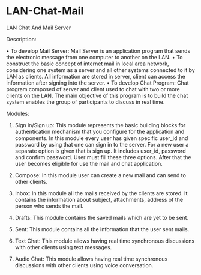 # LAN-Chat-Mail
LAN Chat And Mail Server

Description:

•	To develop Mail Server: Mail Server is an application program that sends the electronic message from one computer to another on the LAN. 
•	To construct the basic concept of internet mail in local area network, considering one system as a server and all other systems connected to it by LAN as clients. All information are stored in server, client can access the information after signing into the server. 
•	To develop Chat Program: Chat program composed of server and client used to chat with two or more clients on the LAN. The main objective of this program is to build the chat system enables the group of participants to discuss in real time.

Modules:

1. Sign in/Sign up:
  This module represents the basic building blocks for authentication mechanism that you configure for the application and components. In this module every user has given specific user_id and password by using that one can sign in to the server.
For a new user a separate option is given that is sign up. It includes user_id, password and confirm password. User must fill these three options. After that the user becomes eligible for use the mail and chat application.
 
2. Compose:
  In this module user can create a new mail and can send to other clients.

3. Inbox:
  In this module all the mails received by the clients are stored. It contains the information about subject, attachments, address of the person who sends the mail.  

4. Drafts:
  This module contains the saved mails which are yet to be sent.

5. Sent:
  This module contains all the information that the user sent mails.

6. Text Chat:
  This module allows having real time synchronous discussions with other clients using text messages. 

7. Audio Chat:
  This module allows having real time synchronous discussions with other clients using voice conversation. 

